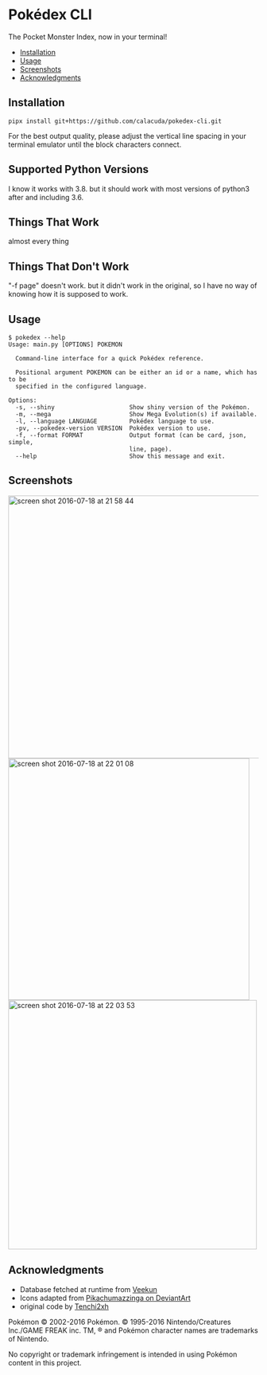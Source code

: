 # Pokédex CLI

The Pocket Monster Index, now in your terminal!

- [Installation](#installation)
- [Usage](#usage)
- [Screenshots](#screenshots)
- [Acknowledgments](#acknowledgments)

## Installation

```
pipx install git+https://github.com/calacuda/pokedex-cli.git
```

For the best output quality, please adjust the vertical line spacing in your
terminal emulator until the block characters connect.

## Supported Python Versions

I know it works with 3.8. but it should work with most versions of python3 after
and including 3.6.


## Things That Work

almost every thing


## Things That Don't Work

"-f page" doesn't work. but it didn't work in the original, so I have no way of knowing
how it is supposed to work.


## Usage

```
$ pokedex --help
Usage: main.py [OPTIONS] POKEMON

  Command-line interface for a quick Pokédex reference.

  Positional argument POKEMON can be either an id or a name, which has to be
  specified in the configured language.

Options:
  -s, --shiny                     Show shiny version of the Pokémon.
  -m, --mega                      Show Mega Evolution(s) if available.
  -l, --language LANGUAGE         Pokédex language to use.
  -pv, --pokedex-version VERSION  Pokédex version to use.
  -f, --format FORMAT             Output format (can be card, json, simple,
                                  line, page).
  --help                          Show this message and exit.
```

## Screenshots

<img width="527" alt="screen shot 2016-07-18 at 21 58 44" src="https://cloud.githubusercontent.com/assets/4116708/16928557/a648e8ce-4d33-11e6-9234-f76b8a1ef720.png">
<img width="485" alt="screen shot 2016-07-18 at 22 01 08" src="https://cloud.githubusercontent.com/assets/4116708/16928550/9effd960-4d33-11e6-8f28-04ac185595db.png">
<img width="500" alt="screen shot 2016-07-18 at 22 03 53" src="https://cloud.githubusercontent.com/assets/4116708/16928547/9b4c0f64-4d33-11e6-8143-b285790ea4bc.png">

## Acknowledgments

- Database fetched at runtime from [Veekun](http://veekun.com/dex/downloads)
- Icons adapted from [Pikachumazzinga on DeviantArt](http://pikachumazzinga.deviantart.com/art/Pokemon-Essentials-Icon-Pack-ORAS-UPDATE-424114559)
- original code by [Tenchi2xh](https://github.com/Tenchi2xh/pokedex-cli)

Pokémon © 2002-2016 Pokémon. © 1995-2016 Nintendo/Creatures Inc./GAME FREAK inc.
TM, ® and Pokémon character names are trademarks of Nintendo.

No copyright or trademark infringement is intended in using Pokémon content in
this project.
